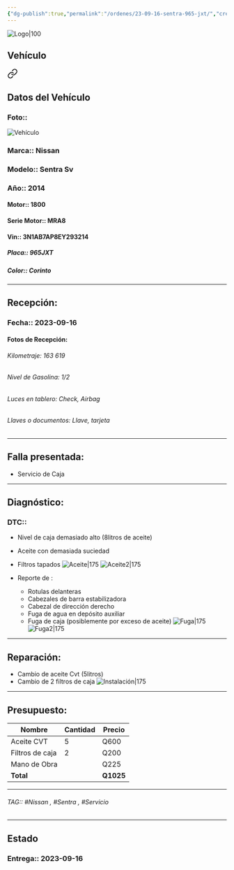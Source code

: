 ```yaml
---
{"dg-publish":true,"permalink":"/ordenes/23-09-16-sentra-965-jxt/","created":"","updated":""}
---
```


![Logo|100](http://drive.google.com/uc?export=view&id=137fl3TIZ0-PU8b-Pt0bsjclwHub_u78G)

## Vehículo

<div class="transclusion internal-embed is-loaded"><a class="markdown-embed-link" href="/vehiculos/nissan/sentra-965-jxt/#datos-del-vehiculo" aria-label="Open link"><svg xmlns="http://www.w3.org/2000/svg" width="24" height="24" viewBox="0 0 24 24" fill="none" stroke="currentColor" stroke-width="2" stroke-linecap="round" stroke-linejoin="round" class="svg-icon lucide-link"><path d="M10 13a5 5 0 0 0 7.54.54l3-3a5 5 0 0 0-7.07-7.07l-1.72 1.71"></path><path d="M14 11a5 5 0 0 0-7.54-.54l-3 3a5 5 0 0 0 7.07 7.07l1.71-1.71"></path></svg></a><div class="markdown-embed">



## Datos del Vehículo 
### Foto:: 
![Vehículo](http://drive.google.com/uc?export=view&id=1Xb_WzPUr48cMoDZdHkUrcWeVwew9Wm6q)

### Marca:: Nissan
### Modelo:: Sentra Sv
### Año:: 2014
#### Motor:: 1800
#### Serie Motor:: MRA8
#### Vin:: 3N1AB7AP8EY293214
##### Placa:: 965JXT
##### Color:: Corinto
---


</div></div>


## Recepción:
### Fecha:: 2023-09-16
#### Fotos de Recepción:

###### Kilometraje: 163 619
###### Nivel de Gasolina: 1/2
###### Luces en tablero: Check, Airbag 
###### Llaves o documentos: Llave, tarjeta 

---

## Falla presentada:
- Servicio de Caja 


---

## Diagnóstico:
### DTC:: 

- Nivel de caja demasiado alto (8litros de aceite)
- Aceite con demasiada suciedad 
- Filtros tapados 
	![Aceite|175](http://drive.google.com/uc?export=view&id=1XQ-m81OBexUSLmZ4V9qviBKv98OFsBw7)
	![Aceite2|175](http://drive.google.com/uc?export=view&id=1XS5LX3-QqDHE9NCUD_8K2lzfmI5jyHDD)
	
- Reporte de :
	- Rotulas delanteras
	- Cabezales de barra estabilizadora
	- Cabezal de dirección derecho
	- Fuga de agua en depósito auxiliar 
	- Fuga de caja (posiblemente por exceso de aceite)
		![Fuga|175](http://drive.google.com/uc?export=view&id=1XVZdEdTY4kF-IZhzzfi_Zz2h1MrYVzKO)
		![Fuga2|175](http://drive.google.com/uc?export=view&id=1XTYb4cunwcox1KAE7usNwmz80CsM-8TD)


---
## Reparación:
- Cambio de aceite Cvt (5litros)
- Cambio de 2 filtros de caja 
	![Instalación|175](http://drive.google.com/uc?export=view&id=1XOg55dO6F91cM15pmyJUMij8gUfr9byD)

---

## Presupuesto:

| Nombre          | Cantidad | Precio |
| --------------- | -------- | ------ |
| Aceite CVT      | 5        | Q600   |
| Filtros de caja | 2        | Q200   |
| Mano de Obra    |          | Q225   |
| **Total**                |          |    **Q1025**    |

---

###### TAG::  #Nissan , #Sentra , #Servicio 

---

## Estado

### Entrega:: 2023-09-16
